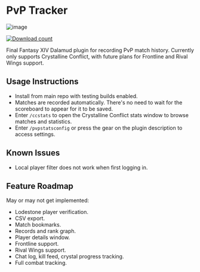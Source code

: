 # PvP Tracker

![image](https://github.com/wrath16/PvpStats/blob/master/images/example.PNG)

[![Download count](https://img.shields.io/endpoint?url=https://qzysathwfhebdai6xgauhz4q7m0mzmrf.lambda-url.us-east-1.on.aws/PvpStats)](https://github.com/wrath16/PvpStats)

Final Fantasy XIV Dalamud plugin for recording PvP match history. Currently only supports Crystalline Conflict, with future plans for Frontline and Rival Wings support.

## Usage Instructions
* Install from main repo with testing builds enabled.
* Matches are recorded automatically. There's no need to wait for the scoreboard to appear for it to be saved.
* Enter `/ccstats` to open the Crystalline Conflict stats window to browse matches and statistics.
* Enter `/pvpstatsconfig` or press the gear on the plugin description to access settings.

## Known Issues
* Local player filter does not work when first logging in.

## Feature Roadmap
May or may not get implemented:
* Lodestone player verification.
* CSV export.
* Match bookmarks.
* Records and rank graph.
* Player details window.
* Frontline support.
* Rival Wings support.
* Chat log, kill feed, crystal progress tracking.
* Full combat tracking.
